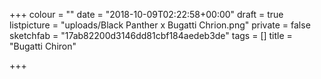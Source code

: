 +++
colour = ""
date = "2018-10-09T02:22:58+00:00"
draft = true
listpicture = "uploads/Black Panther x Bugatti Chrion.png"
private = false
sketchfab = "17ab82200d3146dd81cbf184aedeb3de"
tags = []
title = "Bugatti Chiron"

+++
